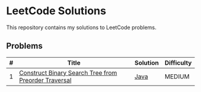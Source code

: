 # LeetCode Solutions
This repository contains my solutions to LeetCode problems.

## Problems
| # | Title                                                 | Solution                                                          | Difficulty |
|---|-------------------------------------------------------|-------------------------------------------------------------------|------------|
|1| [Construct Binary Search Tree from Preorder Traversal](https://leetcode.com/problems/construct-binary-search-tree-from-preorder-traversal/description/) | [Java](./src/main/dev.karpiuk.BST_Preorder_Traversal/BSTPreorderTraversal.java) | MEDIUM     |

